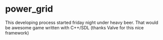 # power_grid

This developing process started friday night under heavy beer. That would be awesome game written with C++/SDL (thanks Valve for this nice framework)